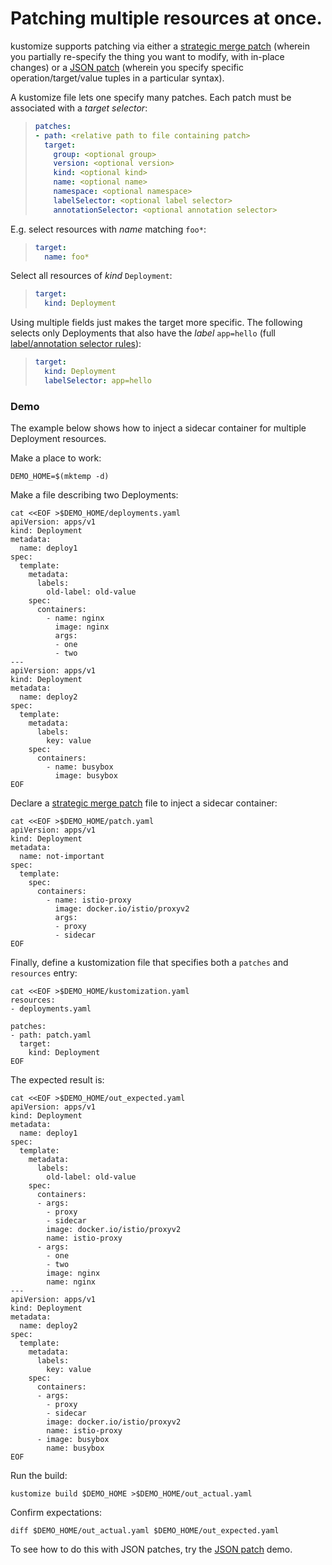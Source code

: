 # Patching multiple resources at once.

kustomize supports patching via either a
[strategic merge patch] (wherein you
partially re-specify the thing you want to
modify, with in-place changes) or a
[JSON patch] (wherein you specify specific
operation/target/value tuples in a particular
syntax).

A kustomize file lets one specify many
patches.  Each patch must be associated with
a _target selector_:

[strategic merge patch]: https://github.com/kubernetes/community/blob/master/contributors/devel/sig-api-machinery/strategic-merge-patch.md
[JSON patch]: ../jsonpatch.md

> ```yaml
> patches:
> - path: <relative path to file containing patch>
>   target:
>     group: <optional group>
>     version: <optional version>
>     kind: <optional kind>
>     name: <optional name>
>     namespace: <optional namespace>
>     labelSelector: <optional label selector>
>     annotationSelector: <optional annotation selector>
> ```

E.g. select resources with _name_ matching `foo*`:

> ```yaml
> target:
>   name: foo*
> ```

Select all resources of _kind_ `Deployment`:

> ```yaml
> target:
>   kind: Deployment
> ```

[label/annotation selector rules]: https://kubernetes.io/docs/concepts/overview/working-with-objects/labels/#label-selectors

Using multiple fields just makes the target
more specific. The following selects only
Deployments that also have the _label_ `app=hello`
(full [label/annotation selector rules]):

> ```yaml
> target:
>   kind: Deployment
>   labelSelector: app=hello
> ```

### Demo

The example below shows how to inject a
sidecar container for multiple Deployment
resources.


Make a place to work:

<!-- @demoHome @testAgainstLatestRelease -->
```
DEMO_HOME=$(mktemp -d)
```

Make a file describing two Deployments:

<!-- @createDeployments @testAgainstLatestRelease -->
```
cat <<EOF >$DEMO_HOME/deployments.yaml
apiVersion: apps/v1
kind: Deployment
metadata:
  name: deploy1
spec:
  template:
    metadata:
      labels:
        old-label: old-value
    spec:
      containers:
        - name: nginx
          image: nginx
          args:
          - one
          - two
---
apiVersion: apps/v1
kind: Deployment
metadata:
  name: deploy2
spec:
  template:
    metadata:
      labels:
        key: value
    spec:
      containers:
        - name: busybox
          image: busybox
EOF
```

Declare a [strategic merge patch] file
to inject a sidecar container:

<!-- @definePatch @testAgainstLatestRelease -->
```
cat <<EOF >$DEMO_HOME/patch.yaml
apiVersion: apps/v1
kind: Deployment
metadata:
  name: not-important
spec:
  template:
    spec:
      containers:
        - name: istio-proxy
          image: docker.io/istio/proxyv2
          args:
          - proxy
          - sidecar
EOF
```

Finally, define a kustomization file
that specifies both a `patches` and `resources`
entry:

<!-- @createKustomization @testAgainstLatestRelease -->
```
cat <<EOF >$DEMO_HOME/kustomization.yaml
resources:
- deployments.yaml

patches:
- path: patch.yaml
  target:
    kind: Deployment
EOF
```

The expected result is:

<!-- @definedExpectedOutput @testAgainstLatestRelease -->
```
cat <<EOF >$DEMO_HOME/out_expected.yaml
apiVersion: apps/v1
kind: Deployment
metadata:
  name: deploy1
spec:
  template:
    metadata:
      labels:
        old-label: old-value
    spec:
      containers:
      - args:
        - proxy
        - sidecar
        image: docker.io/istio/proxyv2
        name: istio-proxy
      - args:
        - one
        - two
        image: nginx
        name: nginx
---
apiVersion: apps/v1
kind: Deployment
metadata:
  name: deploy2
spec:
  template:
    metadata:
      labels:
        key: value
    spec:
      containers:
      - args:
        - proxy
        - sidecar
        image: docker.io/istio/proxyv2
        name: istio-proxy
      - image: busybox
        name: busybox
EOF
```

Run the build:
<!-- @runIt @testAgainstLatestRelease -->
```
kustomize build $DEMO_HOME >$DEMO_HOME/out_actual.yaml
```

Confirm expectations:

<!-- @diffShouldExitZero @testAgainstLatestRelease -->
```
diff $DEMO_HOME/out_actual.yaml $DEMO_HOME/out_expected.yaml
```

To see how to do this with JSON patches,
try the [JSON patch] demo.

